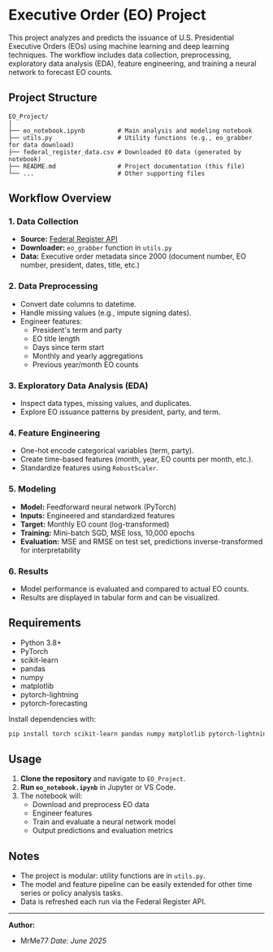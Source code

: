 # Executive Order (EO) Project

This project analyzes and predicts the issuance of U.S. Presidential Executive Orders (EOs) using machine learning and deep learning techniques. The workflow includes data collection, preprocessing, exploratory data analysis (EDA), feature engineering, and training a neural network to forecast EO counts.

## Project Structure

```
EO_Project/
│
├── eo_notebook.ipynb         # Main analysis and modeling notebook
├── utils.py                  # Utility functions (e.g., eo_grabber for data download)
├── federal_register_data.csv # Downloaded EO data (generated by notebook)
├── README.md                 # Project documentation (this file)
└── ...                       # Other supporting files
```

## Workflow Overview

### 1. Data Collection

- **Source:** [Federal Register API](https://www.federalregister.gov/)
- **Downloader:** `eo_grabber` function in `utils.py`
- **Data:** Executive order metadata since 2000 (document number, EO number, president, dates, title, etc.)

### 2. Data Preprocessing

- Convert date columns to datetime.
- Handle missing values (e.g., impute signing dates).
- Engineer features:
  - President's term and party
  - EO title length
  - Days since term start
  - Monthly and yearly aggregations
  - Previous year/month EO counts

### 3. Exploratory Data Analysis (EDA)

- Inspect data types, missing values, and duplicates.
- Explore EO issuance patterns by president, party, and term.

### 4. Feature Engineering

- One-hot encode categorical variables (term, party).
- Create time-based features (month, year, EO counts per month, etc.).
- Standardize features using `RobustScaler`.

### 5. Modeling

- **Model:** Feedforward neural network (PyTorch)
- **Inputs:** Engineered and standardized features
- **Target:** Monthly EO count (log-transformed)
- **Training:** Mini-batch SGD, MSE loss, 10,000 epochs
- **Evaluation:** MSE and RMSE on test set, predictions inverse-transformed for interpretability

### 6. Results

- Model performance is evaluated and compared to actual EO counts.
- Results are displayed in tabular form and can be visualized.

## Requirements

- Python 3.8+
- PyTorch
- scikit-learn
- pandas
- numpy
- matplotlib
- pytorch-lightning
- pytorch-forecasting

Install dependencies with:

```bash
pip install torch scikit-learn pandas numpy matplotlib pytorch-lightning pytorch-forecasting
```

## Usage

1. **Clone the repository** and navigate to `EO_Project`.
2. **Run `eo_notebook.ipynb`** in Jupyter or VS Code.
3. The notebook will:
   - Download and preprocess EO data
   - Engineer features
   - Train and evaluate a neural network model
   - Output predictions and evaluation metrics

## Notes

- The project is modular: utility functions are in `utils.py`.
- The model and feature pipeline can be easily extended for other time series or policy analysis tasks.
- Data is refreshed each run via the Federal Register API.

---

**Author:**  
* MrMe77 
*Date: June 2025*